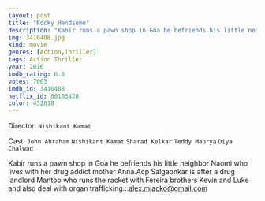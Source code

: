 ```yaml
---
layout: post
title: "Rocky Handsome"
description: "Kabir runs a pawn shop in Goa he befriends his little neighbor Naomi who lives with her drug addict mother Anna.Acp Salgaonkar is after a drug landlord Mantoo who runs the racket with Fereira brothers Kevin and Luke and also deal with organ trafficking..."
img: 3410408.jpg
kind: movie
genres: [Action,Thriller]
tags: Action Thriller 
year: 2016
imdb_rating: 6.8
votes: 7063
imdb_id: 3410408
netflix_id: 80103428
color: 432818
---
```

Director: `Nishikant Kamat`  

Cast: `John Abraham` `Nishikant Kamat` `Sharad Kelkar` `Teddy Maurya` `Diya Chalwad` 

Kabir runs a pawn shop in Goa he befriends his little neighbor Naomi who lives with her drug addict mother Anna.Acp Salgaonkar is after a drug landlord Mantoo who runs the racket with Fereira brothers Kevin and Luke and also deal with organ trafficking.::alex.mjacko@gmail.com